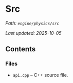 # Src

_Path: `engine/physics/src`_

_Last updated: 2025-10-05_


## Contents

### Files

- `api.cpp` – C++ source file.
